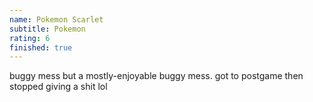 ```yaml
---
name: Pokemon Scarlet
subtitle: Pokemon
rating: 6
finished: true
---
```


buggy mess but a mostly-enjoyable buggy mess. got to postgame then stopped giving a shit lol
